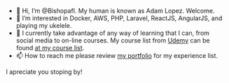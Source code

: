 - 👋 Hi, I’m @Bishopafl. My human is known as Adam Lopez. Welcome.
- 👀 I’m interested in Docker, AWS, PHP, Laravel, ReactJS, AngularJS, and playing my ukelele.
- 🌱 I currently take advantage of any way of learning that I can, from social media to on-line courses. My course list from <a href="https://www.udemy.com/">Udemy</a> can be found <a href="https://www.udemy.com/user/2ee7e08d-b6df-4f74-9405-5c187c749057/">at my course list</a>.
- 📫 How to reach me please review <a href="https://www.adamlopez.co">my portfolio</a> for my experience list.

I apreciate you stoping by!

<!---
Bishopafl/Bishopafl is a ✨ special ✨ repository because its `README.md` (this file) appears on your GitHub profile.
You can click the Preview link to take a look at your changes.
--->
